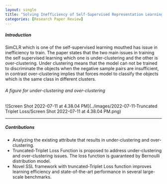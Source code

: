 ```yaml
---
layout: single
title: "Solving Inefficiency of Self-Supervised Representation Learning"
categories: [Research Paper Review]
---
```


##### Introduction

SimCLR which is one of the self-supervised learning mouthed has issue in inefficiency to train. The paper states that the two main issues in training the self supervised learning which one is under-clustering and the other is over-clustering. Under clustering means that the model can not be trained to discriminate the objects when the negative sample pairs are insufficient, in contrast over-clustering implies that forces model to classify the objects which is the same class in different clusters.

###### A figure for under-clustering and over-clustering

![Screen Shot 2022-07-11 at 4.38.04 PM](../images/2022-07-11-Truncated Triplet Loss/Screen Shot 2022-07-11 at 4.38.04 PM.png)

------

##### Contributions

- Analyzing the existing attribute that results in under-clustering and over-clustering.
- Truncated-Triplet Loss Function is proposed to address under-clustering and over-clustering issues. The loss function is guaranteed by Bernoulli distribution model.
- Novel SSL framework with truncated-Triplet Loss function improves learning efficiency and state-of-the-art performance in several large-scale benchmarks.



